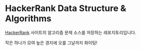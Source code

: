 # HackerRank Data Structure & Algorithms 

[HackerRank](https://www.hackerrank.com/) 사이트의 알고리즘 문제 소스를 저장하는 레포지토리입니다.

작은 하나가 모여 높은 경지에 오를 그날까지 화이팅!
